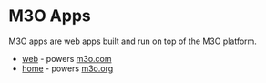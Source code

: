 # M3O Apps

M3O apps are web apps built and run on top of the M3O platform.

- [web](web) - powers [m3o.com](https://m3o.com)
- [home](home) - powers [m3o.org](https://m3o.app)
